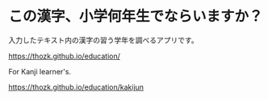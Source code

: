 # この漢字、小学何年生でならいますか？
入力したテキスト内の漢字の習う学年を調べるアプリです。

https://thozk.github.io/education/


For Kanji learner's.

https://thozk.github.io/education/kakijun
